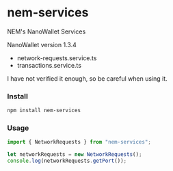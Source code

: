 # nem-services
NEM's NanoWallet Services

NanoWallet version 1.3.4

* network-requests.service.ts
* transactions.service.ts

I have not verified it enough, so be careful when using it.

### Install
```sh
npm install nem-services
```

### Usage
```typescript
import { NetworkRequests } from "nem-services";

let networkRequests = new NetworkRequests();
console.log(networkRequests.getPort());
```
